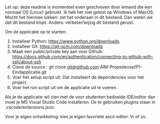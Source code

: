 Let op: deze readme is momenteel even geschreven door iemand die een normaal OS (Linux) gebruikt. Ik heb het niet getest op Windows of MacOS.
Mocht het hiermee lukken: zet het onderaan in dit bestand. Dan weten we dat dit bestand klopt. Anders: verbeter/wijzig dit bestand gerust.

Om de applicatie op te starten:
1. Installeer Python: https://www.python.org/downloads.
2. Installeer Git: https://git-scm.com/downloads
3. Maak een public/private key aan voor Github: https://docs.github.com/en/authentication/connecting-to-github-with-ssh/about-ssh
4. Clone de source : git clone git@github.com:AIM-Propedeuse/P1-Eindapplicatie.git
5. Voer het setup script uit. Dat installeert de dependencies voor het project.
6. Voer het run script uit om de applicatie uit te voeren.

Als je de applicatie wil zien met de voor studenten bedoelde IDE/editor dan moet je MS Visual Studio Code installeren. 
De te gebruiken plugins staan in .vscode/extensions.json.

Voor je eigen ontwikkeling: kies je eigen favoriete ascii-editor. Vi of zo.
